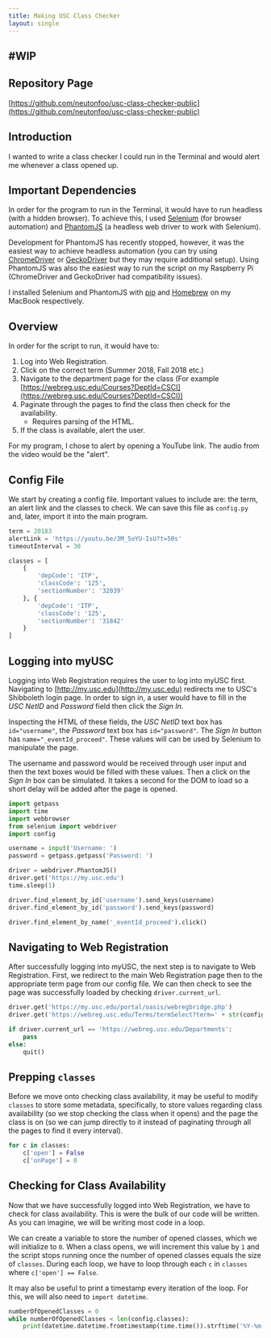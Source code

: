 ```yaml
---
title: Making USC Class Checker
layout: single
---
```


## #WIP

## Repository Page

[https://github.com/neutonfoo/usc-class-checker-public](https://github.com/neutonfoo/usc-class-checker-public)

## Introduction

I wanted to write a class checker I could run in the Terminal and would alert me whenever a class opened up.

## Important Dependencies

In order for the program to run in the Terminal, it would have to run headless (with a hidden browser). To achieve this, I used [Selenium](https://www.seleniumhq.org/) (for browser automation) and [PhantomJS](http://phantomjs.org/) (a headless web driver to work with Selenium).

Development for PhantomJS has recently stopped, however, it was the easiest way to achieve headless automation (you can try using [ChromeDriver](http://chromedriver.chromium.org/) or [GeckoDriver](https://github.com/mozilla/geckodriver/releases) but they may require additional setup). Using PhantomJS was also the easiest way to run the script on my Raspberry Pi (ChromeDriver and GeckoDriver had compatibility issues).

I installed Selenium and PhantomJS with [pip](https://pypi.org/project/pip/) and [Homebrew](https://brew.sh/) on my MacBook respectively.

## Overview

In order for the script to run, it would have to:
1. Log into Web Registration.
2. Click on the correct term (Summer 2018, Fall 2018 etc.)
3. Navigate to the department page for the class (For example [https://webreg.usc.edu/Courses?DeptId=CSCI](https://webreg.usc.edu/Courses?DeptId=CSCI))
4. Paginate through the pages to find the class then check for the availability.
	* Requires parsing of the HTML.
5. If the class is available, alert the user.

For my program, I chose to alert by opening a YouTube link. The audio from the video would be the "alert".

## Config File

We start by creating a config file. Important values to include are: the term, an alert link and the classes to check. We can save this file as `config.py` and, later, import it into the main program.

```python
term = 20183
alertLink = 'https://youtu.be/3M_5oYU-IsU?t=50s'
timeoutInterval = 30

classes = [
	{
		'depCode': 'ITP',
		'classCode': '125',
		'sectionNumber': '32039'
	}, {
		'depCode': 'ITP',
		'classCode': '125',
		'sectionNumber': '31842'
	}
]
```

## Logging into myUSC

Logging into Web Registration requires the user to log into myUSC first. Navigating to [http://my.usc.edu](http://my.usc.edu) redirects me to USC's Shibboleth login page. In order to sign in, a user would have to fill in the *USC NetID* and *Password* field then click the *Sign In*.

Inspecting the HTML of these fields, the *USC NetID* text box has `id="username"`, the *Password* text box has `id="password"`. The *Sign In* button has `name="_eventId_proceed"`. These values will can be used by Selenium to manipulate the page.

The username and password would be received through user input and then the text boxes would be filled with these values. Then a click on the *Sign In* box can be simulated. It takes a second for the DOM to load so a short delay will be added after the page is opened.

```python
import getpass
import time
import webbrowser
from selenium import webdriver
import config

username = input('Username: ')
password = getpass.getpass('Password: ')

driver = webdriver.PhantomJS()
driver.get('https://my.usc.edu')
time.sleep(1)

driver.find_element_by_id('username').send_keys(username)
driver.find_element_by_id('password').send_keys(password)

driver.find_element_by_name('_eventId_proceed').click()
```

## Navigating to Web Registration

After successfully logging into myUSC, the next step is to navigate to Web Registration. First, we redirect to the main Web Registration page then to the appropriate term page from our config file. We can then check to see the page was successfully loaded by checking `driver.current_url`.

```python
driver.get('https://my.usc.edu/portal/oasis/webregbridge.php')
driver.get('https://webreg.usc.edu/Terms/termSelect?term=' + str(config.term))

if driver.current_url == 'https://webreg.usc.edu/Departments':
	pass
else:
	quit()
```

## Prepping `classes`

Before we move onto checking class availability, it may be useful to modify `classes` to store some metadata, specifically, to store values regarding class availability (so we stop checking the class when it opens) and the page the class is on (so we can jump directly to it instead of paginating through all the pages to find it every interval).

```python
for c in classes:
	c['open'] = False
	c['onPage'] = 0
```

## Checking for Class Availability

Now that we have successfully logged into Web Registration, we have to check for class availability. This is were the bulk of our code will be written. As you can imagine, we will be writing most code in a loop.

We can create a variable to store the number of opened classes, which we will initialize to `0`. When a class opens, we will increment this value by `1` and the script stops running once the number of opened classes equals the size of `classes`. During each loop, we have to loop through each `c` in `classes` where `c['open'] == False`.

It may also be useful to print a timestamp every iteration of the loop. For this, we will also need to `import datetime`.

```python
numberOfOpenedClasses = 0
while numberOfOpenedClasses < len(config.classes):
	print(datetime.datetime.fromtimestamp(time.time()).strftime('%Y-%m-%d %H:%M:%S'))
```

